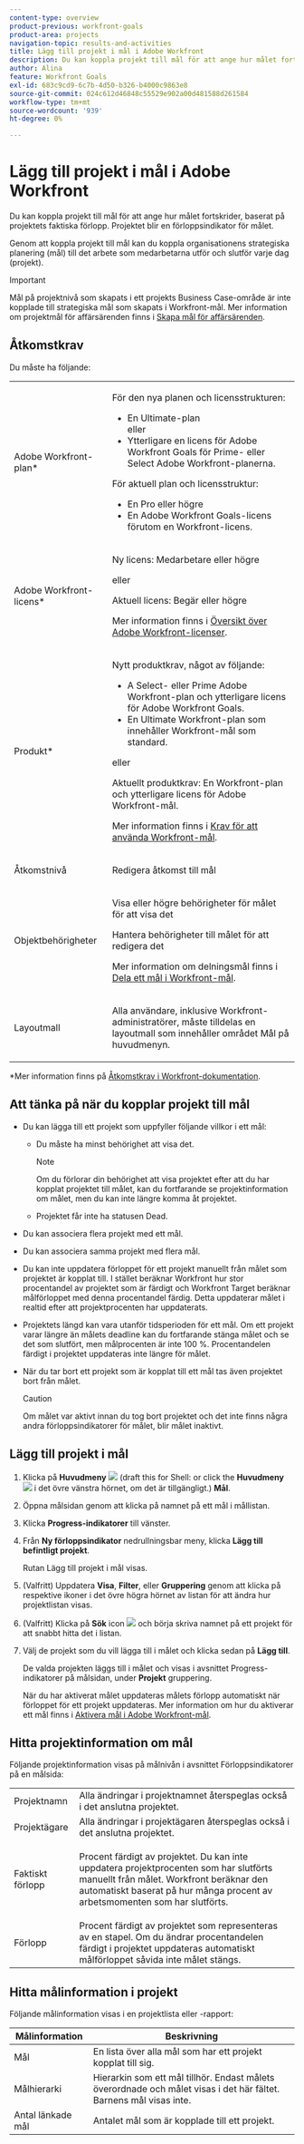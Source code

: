 ```yaml
---
content-type: overview
product-previous: workfront-goals
product-area: projects
navigation-topic: results-and-activities
title: Lägg till projekt i mål i Adobe Workfront
description: Du kan koppla projekt till mål för att ange hur målet fortskrider, baserat på projektets faktiska förlopp. Projektet blir en förloppsindikator för målet.
author: Alina
feature: Workfront Goals
exl-id: 683c9cd9-6c7b-4d50-b326-b4000c9863e8
source-git-commit: 024c612d46848c55529e902a00d481588d261584
workflow-type: tm+mt
source-wordcount: '939'
ht-degree: 0%

---
```


# Lägg till projekt i mål i Adobe Workfront

<!--
THIS MIGHT NEED TO BE RENAMED BECAUSE THERE WILL BE OTHER OBJECTS CONNECTED TO GOALS IN THE FUTURE
-->

Du kan koppla projekt till mål för att ange hur målet fortskrider, baserat på projektets faktiska förlopp. Projektet blir en förloppsindikator för målet.

Genom att koppla projekt till mål kan du koppla organisationens strategiska planering (mål) till det arbete som medarbetarna utför och slutför varje dag (projekt).

>[!IMPORTANT]
>
>Mål på projektnivå som skapats i ett projekts Business Case-område är inte kopplade till strategiska mål som skapats i Workfront-mål. Mer information om projektmål för affärsärenden finns i [Skapa mål för affärsärenden](../../manage-work/projects/define-a-business-case/create-business-case-goals.md).


## Åtkomstkrav

Du måste ha följande:

<table style="table-layout:auto">
<col>
</col>
<col>
</col>
<tbody>
 <tr> 
   <td role="rowheader">Adobe Workfront-plan*</td> 
   <td> 
   <p>För den nya planen och licensstrukturen:
  <ul><li>En Ultimate-plan </li>
  eller
  <li>Ytterligare en licens för Adobe Workfront Goals för Prime- eller Select Adobe Workfront-planerna. </li></ul> </p>
<p>För aktuell plan och licensstruktur: 
<ul><li> En Pro eller högre </li>
  <li>En Adobe Workfront Goals-licens förutom en Workfront-licens.</li></ul></p>
   </td> 
  </tr>
 <tr>
 <td role="rowheader">Adobe Workfront-licens*</td>
 <td>
 <p>Ny licens: Medarbetare eller högre</p>
 eller
 <p>Aktuell licens: Begär eller högre</p> <p>Mer information finns i <a href="../../administration-and-setup/add-users/access-levels-and-object-permissions/wf-licenses.md" class="MCXref xref">Översikt över Adobe Workfront-licenser</a>.</p> </td>
 </tr>
 <tr>
 <td role="rowheader">Produkt*</td>
 <td>
 <p> Nytt produktkrav, något av följande: </p>
<ul>
<li>A Select- eller Prime Adobe Workfront-plan och ytterligare licens för Adobe Workfront Goals.</li>
<li>En Ultimate Workfront-plan som innehåller Workfront-mål som standard. </li></ul>
 <p>eller</p>
 <p>Aktuellt produktkrav: En Workfront-plan och ytterligare licens för Adobe Workfront-mål. </p> <p>Mer information finns i <a href="../../workfront-goals/goal-management/access-needed-for-wf-goals.md" class="MCXref xref">Krav för att använda Workfront-mål</a>. </p> </td>
 </tr>
 <tr>
 <td role="rowheader">Åtkomstnivå</td>
 <td> <p>Redigera åtkomst till mål</p> </td>
 </tr>
 <tr data-mc-conditions="">
 <td role="rowheader">Objektbehörigheter</td>
 <td>
  <div>
  <p>Visa eller högre behörigheter för målet för att visa det</p>
  <p>Hantera behörigheter till målet för att redigera det</p>
  <p>Mer information om delningsmål finns i <a href="../../workfront-goals/workfront-goals-settings/share-a-goal.md" class="MCXref xref">Dela ett mål i Workfront-mål</a>. </p>
  </div> </td>
 </tr>
 <tr>
   <td role="rowheader"><p>Layoutmall</p></td>
   <td> <p>Alla användare, inklusive Workfront-administratörer, måste tilldelas en layoutmall som innehåller området Mål på huvudmenyn. </p>  
</td>
  </tr>
</tbody>
</table>

*Mer information finns på [Åtkomstkrav i Workfront-dokumentation](/help/quicksilver/administration-and-setup/add-users/access-levels-and-object-permissions/access-level-requirements-in-documentation.md).

## Att tänka på när du kopplar projekt till mål

* Du kan lägga till ett projekt som uppfyller följande villkor i ett mål:

   * Du måste ha minst behörighet att visa det.

     >[!NOTE]
     >
     >Om du förlorar din behörighet att visa projektet efter att du har kopplat projektet till målet, kan du fortfarande se projektinformation om målet, men du kan inte längre komma åt projektet.

   * Projektet får inte ha statusen Dead.

* Du kan associera flera projekt med ett mål.
* Du kan associera samma projekt med flera mål.
* Du kan inte uppdatera förloppet för ett projekt manuellt från målet som projektet är kopplat till. I stället beräknar Workfront hur stor procentandel av projektet som är färdigt och Workfront Target beräknar målförloppet med denna procentandel färdig. Detta uppdaterar målet i realtid efter att projektprocenten har uppdaterats.
* Projektets längd kan vara utanför tidsperioden för ett mål. Om ett projekt varar längre än målets deadline kan du fortfarande stänga målet och se det som slutfört, men målprocenten är inte 100 %. Procentandelen färdigt i projektet uppdateras inte längre för målet.

<!--this is no longer visible in the new redesigned interface for goals: logged a bug for this: https://experience.adobe.com/#/@adobeinternalworkfront/so:hub-Hub/workfront/issue/63ceb049000080d30022aab9a359f6f1/updates - but confirmed that this will not be brought back at least for now - Jan 2023. 

There is an indication on the goal list that the project no longer updates progress for the goal.

  ![](assets/goal-closed-project-active-warning-goal-list-350x94.png)
-->

* När du tar bort ett projekt som är kopplat till ett mål tas även projektet bort från målet.

  >[!CAUTION]
  >
  >Om målet var aktivt innan du tog bort projektet och det inte finns några andra förloppsindikatorer för målet, blir målet inaktivt.


## Lägg till projekt i mål

1. Klicka på **Huvudmeny** ![](assets/main-menu-icon.png) (draft this for Shell: or click the **Huvudmeny** ![](assets/three-line-main-menu-icon.png) i det övre vänstra hörnet, om det är tillgängligt.) **Mål**.
1. Öppna målsidan genom att klicka på namnet på ett mål i mållistan.
1. Klicka **Progress-indikatorer** till vänster.
1. Från **Ny förloppsindikator** nedrullningsbar meny, klicka **Lägg till befintligt projekt**.

   Rutan Lägg till projekt i mål visas.
1. (Valfritt) Uppdatera **Visa**, **Filter**, eller **Gruppering** genom att klicka på respektive ikoner i det övre högra hörnet av listan för att ändra hur projektlistan visas.
1. (Valfritt) Klicka på **Sök** icon ![](assets/search-icon.png) och börja skriva namnet på ett projekt för att snabbt hitta det i listan.
1. Välj de projekt som du vill lägga till i målet och klicka sedan på **Lägg till**.

   De valda projekten läggs till i målet och visas i avsnittet Progress-indikatorer på målsidan, under **Projekt** gruppering.

   När du har aktiverat målet uppdateras målets förlopp automatiskt när förloppet för ett projekt uppdateras. Mer information om hur du aktiverar ett mål finns i [Aktivera mål i Adobe Workfront-mål](../goal-management/activate-goals.md).

## Hitta projektinformation om mål

<p>
Följande projektinformation visas på målnivån i avsnittet Förloppsindikatorer på en målsida:

</p>

<table>
  <tr>
   <td>Projektnamn
   </td>
   <td>Alla ändringar i projektnamnet återspeglas också i det anslutna projektet.
   </td>
  </tr>
  <tr>
   <td>Projektägare
   </td>
   <td>Alla ändringar i projektägaren återspeglas också i det anslutna projektet.
   </td>
  </tr>
    <tr>
   <td>Faktiskt förlopp
   </td>
   <td> <p>Procent färdigt av projektet. Du kan inte uppdatera projektprocenten som har slutförts manuellt från målet. Workfront beräknar den automatiskt baserat på hur många procent av arbetsmomenten som har slutförts. </p>
   </td>
  </tr>
  <tr>
   <td>Förlopp
   </td>
   <td>Procent färdigt av projektet som representeras av en stapel. Om du ändrar procentandelen färdigt i projektet uppdateras automatiskt målförloppet såvida inte målet stängs.
   </td>
  </tr>

</table>

## Hitta målinformation i projekt

Följande målinformation visas i en projektlista eller -rapport:

| Målinformation | Beskrivning |
|---|---|
| Mål | En lista över alla mål som har ett projekt kopplat till sig. |
| Målhierarki | Hierarkin som ett mål tillhör. Endast målets överordnade och målet visas i det här fältet. Barnens mål visas inte. |
| Antal länkade mål | Antalet mål som är kopplade till ett projekt. |
